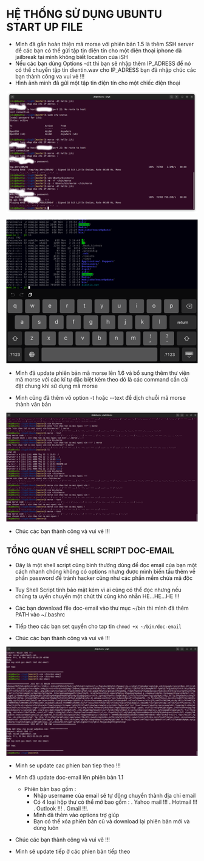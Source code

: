 # <LAPTOP>  HỆ THỐNG SỬ DỤNG UBUNTU START UP FILE 

- Mình đã gần hoàn thiện mã morse với phiên bản 1.5 là thêm SSH server để các bạn có thể gửi tập tin điện tín cho một điện thoại iphone đã jailbreak tại mình không biết location của iSH
- Nếu các bạn dùng Options -dt thì bạn sẽ nhập thêm IP_ADRESS để nó có thể chuyển tập tin dientin.wav cho IP_ADRESS bạn đã nhập chúc các bạn thành công va vui vẻ !!!
- Hình ảnh mình đã gửi một tập tin điện tín cho một chiếc điện thoại

![Ubuntu_Morse](https://github.com/Jikileo/Jigit/blob/master/Misc/U_morse.png)

![Mobile_Morse](https://github.com/Jikileo/Jigit/blob/master/Misc/M_morse.png)

- Mình đã update phiên bản mã morse lên 1.6 và bổ sung thêm thư viện mã morse với các kí tự đặc biệt kèm theo dó là các command cần cài đặt chung khi sử dụng mã morse

- Mình cũng đã thêm vô option -t hoặc --text để dịch chuỗi mã morse thành văn bản

![Ubuntu_Morse](https://github.com/Jikileo/Jigit/blob/master/Misc/U_morse1.png)

- Chúc các bạn thành công và vui vẻ !!!

## TỔNG QUAN VỀ SHELL SCRIPT DOC-EMAIL

- Đây là một shell script cũng bình thường dùng để đọc email của bạn một cách nhanh chóng không có options nhưng được mình biến tấu thêm về phần password để tránh hacker cũng như các phần mềm chứa mã độc 
- Tuy Shell Script tính bảo mật kém vì ai cũng có thể đọc nhưng nếu chúng ta uyển chuyển một chút thì cũng khó nhằn HE...HE...HE !!!
- Các bạn download file doc-email vào thư mục ~/bin thì mình đã thêm PATH vào ~/.bashrc
- Tiếp theo các bạn set quyền cho tap tin
`chmod +x ~/bin/doc-email`

- Chúc các bạn thành công và vui vẻ !!!

![Ubuntu_doc-email](https://github.com/Jikileo/Jigit/blob/master/Misc/U_doc-email.png)

- Minh se update cac phien ban tiep theo !!!

- Mình đã update doc-email lên phiên bản 1.1
    - Phiên bản bao gồm :
        - Nhập username của email sẽ tự động chuyển thành địa chỉ email
        - Có 4 loại hộp thư có thể mở bao gồm :
            . Yahoo mail !!!
            . Hotmail !!!
            . Outlook !!!
            . Gmail !!!.
        - Mình đã thêm vào options trợ giúp
        - Bạn có thể xóa phiên bản cũ và download lại phiên bản mới và dùng luôn
- Chúc các bạn thành công và vui vẻ !!!
- Mình sẽ update tiếp ở các phien bản tiếp theo

